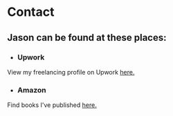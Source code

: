 # <i class="fa fa-handshake-o"></i> Contact

## Jason can be found at these places:

- ### <i class="fa fa-level-up"></i> Upwork
View my freelancing profile on Upwork [here.](https://www.upwork.com/o/profiles/users/_~01d477fad6d11f0e5b/)
- ### <i class="fa fa-amazon"></i> Amazon
Find books I've published [here.](https://www.amazon.com/Jason-Spadaro/e/B00USTAQW0)
